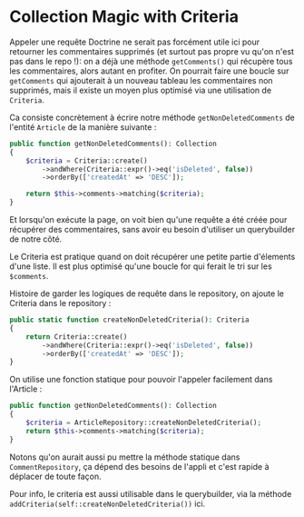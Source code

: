 # Collection Magic with Criteria

Appeler une requête Doctrine ne serait pas forcément utile ici pour retourner
les commentaires supprimés (et surtout pas propre vu qu'on n'est pas dans le repo !):
on a déjà une méthode `getComments()` qui récupère 
tous les commentaires, alors autant en profiter. On pourrait faire une boucle sur 
`getComments` qui ajouterait à un nouveau tableau les commentaires non supprimés,
mais il existe un moyen plus optimisé via une utilisation de `Criteria`.  

Ca consiste concrètement à écrire notre méthode `getNonDeletedComments` de
l'entité `Article` de la manière suivante :
```PHP
public function getNonDeletedComments(): Collection
{
    $criteria = Criteria::create()
        ->andWhere(Criteria::expr()->eq('isDeleted', false))
        ->orderBy(['createdAt' => 'DESC']);

    return $this->comments->matching($criteria);
}
```

Et lorsqu'on exécute la page, on voit bien qu'une requête a été créée pour 
récupérer des commentaires, sans avoir eu besoin d'utiliser un querybuilder
de notre côté.

Le Criteria est pratique quand on doit récupérer une petite partie d'élements 
d'une liste. Il est plus optimisé qu'une boucle for qui ferait le tri sur 
les `$comments`.  

Histoire de garder les logiques de requête dans le repository, on ajoute 
le Criteria dans le repository :
```PHP
public static function createNonDeletedCriteria(): Criteria
{
    return Criteria::create()
        ->andWhere(Criteria::expr()->eq('isDeleted', false))
        ->orderBy(['createdAt' => 'DESC']);
}
```

On utilise une fonction statique pour pouvoir l'appeler facilement dans l'Article :
```PHP
public function getNonDeletedComments(): Collection
{
    $criteria = ArticleRepository::createNonDeletedCriteria();
    return $this->comments->matching($criteria);
}
```

Notons qu'on aurait aussi pu mettre la méthode statique dans `CommentRepository`, ça dépend des besoins de l'appli
et c'est rapide à déplacer de toute façon.

Pour info, le criteria est aussi utilisable dans le querybuilder, via la méthode `addCriteria(self::createNonDeletedCriteria())` ici.